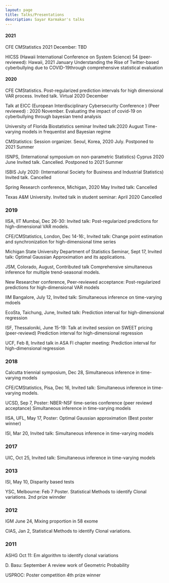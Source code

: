 ```yaml
---
layout: page
title: Talks/Presentations
description: Sayar Karmakar's talks
---
```



#### 2021
CFE CMStatistics 2021 December: TBD

HICSS (Hawaii International Conference on System Science) 54 (peer-reviewed): Hawaii, 2021 January Understanding the Rise of Twitter-based cyberbullying due to COVID-19through comprehensive statistical evaluation
#### 2020

CFE CMStatistics. Post-regularized prediction intervals for high dimensional VAR process. Invited talk. Virtual 2020 December

Talk at EICC (European Interdisciplinary  Cybersecurity  Conference ) (Peer reviewed) : 2020 November. Evaluating the impact of covid-19 on cyberbullying through bayesian trend analysis

University of Florida Biostatistics seminar Invited talk:2020 August Time-varying models in frequentist and Bayesian regime

CMStatistics: Session organizer. Seoul, Korea,  2020 July. Postponed to 2021 Summer

ISNPS, (International symposium on non-parametric Statistics) Cyprus 2020 June Invited talk. Cancelled. Postponed to 2021 Summer

ISBIS July 2020: (International Society for Business and Industrial Statistics) Invited talk. Cancelled

Spring Research conference, Michigan, 2020 May Invited talk: Cancelled

Texas A&M University. Invited talk in student seminar: April 2020 Cancelled

###  2019
IISA, IIT Mumbai, Dec 26-30: Invited talk: Post-regularized predictions for high-dimensional VAR models. 

CFE/CMStatistics, London, Dec 14-16:, Invited talk: Change point estimation and synchronization for high-dimensional time series

Michigan State University Department of Statistics Seminar, Sept 17, Invited talk: Optimal Gaussian Approximation and its applications.

JSM, Colorado, August, Contributed talk Comprehensive simultaneous inference for multiple trend-seasonal models.

New Researcher conference, Peer-reviewed acceptance: Post-regularized predictions for high-dimensional VAR models

IIM Bangalore, July 12, Invited talk: Simultaneous inference on time-varying mdoels

EcoSta, Taichung, June, Invited talk: Prediction interval for high-dimensional regression

ISF, Thessaloniki, June 15-19: Talk at invited session on SWEET pricing (peer-reviewd) Prediction interval for high-dimensional regression

UCF, Feb 8, Invited talk in ASA Fl chapter meeting: Prediction interval for high-dimensional regression

###  2018

Calcutta triennial symposium, Dec 28, Simultaneous inference in time-varying models

CFE/CMStatistics, Pisa, Dec 16, Invited talk: Simultaneous inference in time-varying models.

UCSD, Sep 7, Poster: NBER-NSF time-series conference (peer reviewd acceptance) Simultaneous inference in time-varying models

IISA, UFL, May 17, Poster: Optimal Gaussian approximation (Best poster winner)

ISI, Mar 20, Invited talk: Simultaneous inference in time-varying models

###  2017

UIC, Oct 25, Invited talk: Simultaneous inference in time-varying models

###  2013 

ISI, May 10, Disparity based tests

YSC, Melbourne: Feb 7 Poster. Statistical Methods to identify Clonal variations. 2nd prize winnder



###  2012

IGM June 24, Mixing proportion in 58 exome 

CIAS, Jan 2, Statistical Methods to identify Clonal variations.

###  2011

ASHG Oct 11: Em algorithm to identify clonal variations

D. Basu: September A review work of Geometric Probability

USPROC: Poster competition 4th prize winner
